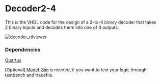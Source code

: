 # Decoder2-4

This is the VHDL code for the design of a 2-to-4 binary decoder that takes 2 binary inputs and decodes them into one of 4 outputs.

![decoder_rtlviewer](https://user-images.githubusercontent.com/45922320/74584009-72ce6e80-4ff3-11ea-8cdf-2ae072543b5d.png)

### Dependencies

[Quartus](https://www.intel.com/content/www/us/en/programmable/downloads/download-center.html)

[Optional] [Model-Sim](https://www.intel.com/content/www/us/en/programmable/downloads/download-center.html) is needed, if you want to test your logic through testbench and tracefile.
